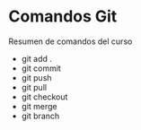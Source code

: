 # Comandos Git  

Resumen de comandos del curso  

- git add .
- git commit
- git push
- git pull
- git checkout
- git merge
- git branch
